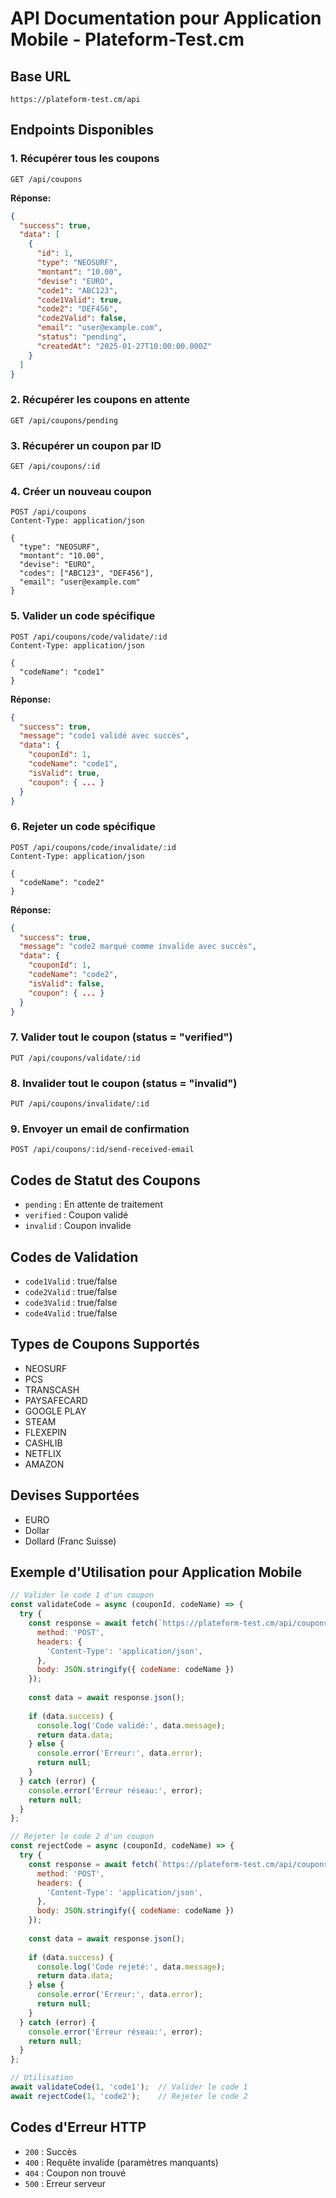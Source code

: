 # API Documentation pour Application Mobile - Plateform-Test.cm

## Base URL
```
https://plateform-test.cm/api
```

## Endpoints Disponibles

### 1. Récupérer tous les coupons
```http
GET /api/coupons
```
**Réponse:**
```json
{
  "success": true,
  "data": [
    {
      "id": 1,
      "type": "NEOSURF",
      "montant": "10.00",
      "devise": "EURO",
      "code1": "ABC123",
      "code1Valid": true,
      "code2": "DEF456",
      "code2Valid": false,
      "email": "user@example.com",
      "status": "pending",
      "createdAt": "2025-01-27T10:00:00.000Z"
    }
  ]
}
```

### 2. Récupérer les coupons en attente
```http
GET /api/coupons/pending
```

### 3. Récupérer un coupon par ID
```http
GET /api/coupons/:id
```

### 4. Créer un nouveau coupon
```http
POST /api/coupons
Content-Type: application/json

{
  "type": "NEOSURF",
  "montant": "10.00",
  "devise": "EURO",
  "codes": ["ABC123", "DEF456"],
  "email": "user@example.com"
}
```

### 5. Valider un code spécifique
```http
POST /api/coupons/code/validate/:id
Content-Type: application/json

{
  "codeName": "code1"
}
```
**Réponse:**
```json
{
  "success": true,
  "message": "code1 validé avec succès",
  "data": {
    "couponId": 1,
    "codeName": "code1",
    "isValid": true,
    "coupon": { ... }
  }
}
```

### 6. Rejeter un code spécifique
```http
POST /api/coupons/code/invalidate/:id
Content-Type: application/json

{
  "codeName": "code2"
}
```
**Réponse:**
```json
{
  "success": true,
  "message": "code2 marqué comme invalide avec succès",
  "data": {
    "couponId": 1,
    "codeName": "code2",
    "isValid": false,
    "coupon": { ... }
  }
}
```

### 7. Valider tout le coupon (status = "verified")
```http
PUT /api/coupons/validate/:id
```

### 8. Invalider tout le coupon (status = "invalid")
```http
PUT /api/coupons/invalidate/:id
```

### 9. Envoyer un email de confirmation
```http
POST /api/coupons/:id/send-received-email
```

## Codes de Statut des Coupons
- `pending` : En attente de traitement
- `verified` : Coupon validé
- `invalid` : Coupon invalide

## Codes de Validation
- `code1Valid` : true/false
- `code2Valid` : true/false  
- `code3Valid` : true/false
- `code4Valid` : true/false

## Types de Coupons Supportés
- NEOSURF
- PCS
- TRANSCASH
- PAYSAFECARD
- GOOGLE PLAY
- STEAM
- FLEXEPIN
- CASHLIB
- NETFLIX
- AMAZON

## Devises Supportées
- EURO
- Dollar
- Dollard (Franc Suisse)

## Exemple d'Utilisation pour Application Mobile

```javascript
// Valider le code 1 d'un coupon
const validateCode = async (couponId, codeName) => {
  try {
    const response = await fetch(`https://plateform-test.cm/api/coupons/code/validate/${couponId}`, {
      method: 'POST',
      headers: {
        'Content-Type': 'application/json',
      },
      body: JSON.stringify({ codeName: codeName })
    });
    
    const data = await response.json();
    
    if (data.success) {
      console.log('Code validé:', data.message);
      return data.data;
    } else {
      console.error('Erreur:', data.error);
      return null;
    }
  } catch (error) {
    console.error('Erreur réseau:', error);
    return null;
  }
};

// Rejeter le code 2 d'un coupon
const rejectCode = async (couponId, codeName) => {
  try {
    const response = await fetch(`https://plateform-test.cm/api/coupons/code/invalidate/${couponId}`, {
      method: 'POST',
      headers: {
        'Content-Type': 'application/json',
      },
      body: JSON.stringify({ codeName: codeName })
    });
    
    const data = await response.json();
    
    if (data.success) {
      console.log('Code rejeté:', data.message);
      return data.data;
    } else {
      console.error('Erreur:', data.error);
      return null;
    }
  } catch (error) {
    console.error('Erreur réseau:', error);
    return null;
  }
};

// Utilisation
await validateCode(1, 'code1');  // Valider le code 1
await rejectCode(1, 'code2');    // Rejeter le code 2
```

## Codes d'Erreur HTTP
- `200` : Succès
- `400` : Requête invalide (paramètres manquants)
- `404` : Coupon non trouvé
- `500` : Erreur serveur
